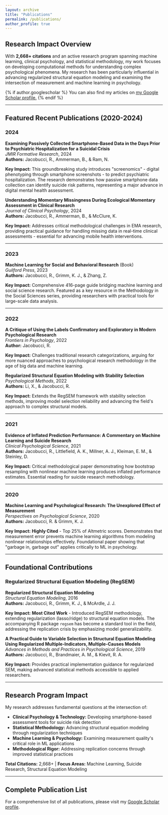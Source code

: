 ```yaml
---
layout: archive
title: "Publications"
permalink: /publications/
author_profile: true
---
```


## Research Impact Overview

With **2,668+ citations** and an active research program spanning machine learning, clinical psychology, and statistical methodology, my work focuses on developing computational methods for understanding complex psychological phenomena. My research has been particularly influential in advancing regularized structural equation modeling and examining the intersection of measurement and machine learning in psychology.

{% if author.googlescholar %}
  You can also find my articles on <u><a href="{{author.googlescholar}}">my Google Scholar profile</a>.</u>
{% endif %}

---

## Featured Recent Publications (2020-2024)

### 2024

**Examining Passively Collected Smartphone-Based Data in the Days Prior to Psychiatric Hospitalization for a Suicidal Crisis**  
*JMIR Formative Research*, 2024  
**Authors:** Jacobucci, R., Ammerman, B., & Ram, N.

**Key Impact:** This groundbreaking study introduces "screenomics" - digital phenotyping through smartphone screenshots - to predict psychiatric hospitalization. The research demonstrates how passive smartphone data collection can identify suicide risk patterns, representing a major advance in digital mental health assessment.

**Understanding Momentary Missingness During Ecological Momentary Assessment in Clinical Research**  
*Journal of Clinical Psychology*, 2024  
**Authors:** Jacobucci, R., Ammerman, B., & McClure, K.

**Key Impact:** Addresses critical methodological challenges in EMA research, providing practical guidance for handling missing data in real-time clinical assessments - essential for advancing mobile health interventions.

---

### 2023

**Machine Learning for Social and Behavioral Research** (Book)  
*Guilford Press*, 2023  
**Authors:** Jacobucci, R., Grimm, K. J., & Zhang, Z.

**Key Impact:** Comprehensive 416-page guide bridging machine learning and social science research. Featured as a key resource in the Methodology in the Social Sciences series, providing researchers with practical tools for large-scale data analysis.

---

### 2022

**A Critique of Using the Labels Confirmatory and Exploratory in Modern Psychological Research**  
*Frontiers in Psychology*, 2022  
**Author:** Jacobucci, R.

**Key Impact:** Challenges traditional research categorizations, arguing for more nuanced approaches to psychological research methodology in the age of big data and machine learning.

**Regularized Structural Equation Modeling with Stability Selection**  
*Psychological Methods*, 2022  
**Authors:** Li, X., & Jacobucci, R.

**Key Impact:** Extends the RegSEM framework with stability selection methods, improving model selection reliability and advancing the field's approach to complex structural models.

---

### 2021

**Evidence of Inflated Prediction Performance: A Commentary on Machine Learning and Suicide Research**  
*Clinical Psychological Science*, 2021  
**Authors:** Jacobucci, R., Littlefield, A. K., Millner, A. J., Kleiman, E. M., & Steinley, D.

**Key Impact:** Critical methodological paper demonstrating how bootstrap resampling with nonlinear machine learning produces inflated performance estimates. Essential reading for suicide research methodology.

---

### 2020

**Machine Learning and Psychological Research: The Unexplored Effect of Measurement**  
*Perspectives on Psychological Science*, 2020  
**Authors:** Jacobucci, R. & Grimm, K. J.

**Key Impact:** **Highly Cited** - Top 25% of Altmetric scores. Demonstrates that measurement error prevents machine learning algorithms from modeling nonlinear relationships effectively. Foundational paper showing that "garbage in, garbage out" applies critically to ML in psychology.

---

## Foundational Contributions

### Regularized Structural Equation Modeling (RegSEM)

**Regularized Structural Equation Modeling**  
*Structural Equation Modeling*, 2016  
**Authors:** Jacobucci, R., Grimm, K. J., & McArdle, J. J.

**Key Impact:** **Most Cited Work** - Introduced RegSEM methodology, extending regularization (lasso/ridge) to structural equation models. The accompanying R package `regsem` has become a standard tool in the field, addressing the replication crisis by emphasizing model generalizability.

**A Practical Guide to Variable Selection in Structural Equation Modeling Using Regularized Multiple-Indicators, Multiple-Causes Models**  
*Advances in Methods and Practices in Psychological Science*, 2019  
**Authors:** Jacobucci, R., Brandmaier, A. M., & Kievit, R. A.

**Key Impact:** Provides practical implementation guidance for regularized SEM, making advanced statistical methods accessible to applied researchers.

---

## Research Program Impact

My research addresses fundamental questions at the intersection of:

- **Clinical Psychology & Technology:** Developing smartphone-based assessment tools for suicide risk detection
- **Statistical Methodology:** Advancing structural equation modeling through regularization techniques  
- **Machine Learning & Psychology:** Examining measurement quality's critical role in ML applications
- **Methodological Rigor:** Addressing replication concerns through improved statistical practices

**Total Citations:** 2,668+ | **Focus Areas:** Machine Learning, Suicide Research, Structural Equation Modeling

---

## Complete Publication List

For a comprehensive list of all publications, please visit my [Google Scholar profile](https://scholar.google.com/citations?user=K7_cclwAAAAJ&hl=en).
